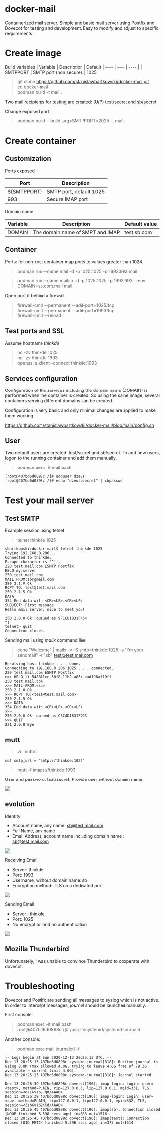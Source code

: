 # docker-mail

Containerized mail server. Simple and basic mail server using Postfix and Dovecot for testing and development. Easy to modify and adjust to specific requirements.

# Create image

Build variables
| Variable | Description | Default
| ---- | ---- | ---- |
| SMTPPORT | SMTP port (non secure). | 1025


> git clone https://github.com/stanislawbartkowski/docker-mail.git<br>
> cd docker-mail<br>
> podman build -t mail .<br>

Two mail recipients for testing are created: (U/P) test/secret and sb/secret

Change exposed port<br>

> podman build --build-arg=SMTPPORT=2025 -t mail .<br>

# Create container

## Customization 

Ports exposed

| Port | Description |
| ---  | ----- |
| ${SMTPPORT}  | SMTP port, default 1025
| 993 | Secure IMAP port

Domain name

| Variable | Description | Default value |
| ---- | --- | --- |
| DOMAIN | The domain name of SMPT and IMAP | test.sb.com

## Container

Ports: for non-root container map ports to values greater than 1024.

> podman run --name mail -d -p 1025:1025  -p 1993:993 mail<br>

> podman run --name mailsb -d -p 1025:1025 -p 1993:993 --env DOMAIN=sb.com.mail mail<br>

Open port if behind a firewall.

> firewall-cmd --permanent --add-port=1025/tcp<br>
> firewall-cmd --permanent --add-port=1993/tcp<br>
> firewall-cmd --reload<br>

## Test ports and SSL

Assume hostname *thinkde*

> nc -zv thinkde 1025<br>
> nc -zv thinkde 1993<br>
> openssl s_client -connect thinkde:1993<br>

## Services configuration

Configuration of the services including the domain name (DOMAIN) is performed when the container is created. So using the same image, several containers serving different domains can be created.

Configuration is very basic and only minimal changes are applied to make them working.

https://github.com/stanislawbartkowski/docker-mail/blob/main/config.sh

## User

Two default users are created: test/secret and sb/secret. To add new users, logon to the running container and add them manually.

> podman exec -it mail bash
```
[root@407bd6d0898c /]# adduser dzeus
[root@407bd6d0898c /]# echo "dzeus:secret" | chpasswd
```

# Test your mail server

## Test SMTP

Example session using telnet

> telnet thinkde 1025<br>

```
sbartkowski:docker-mail$ telnet thinkde 1025
Trying 192.168.0.206...
Connected to thinkde.
Escape character is '^]'.
220 test.mail.com ESMTP Postfix
HELO my.server
250 test.mail.com
MAIL FROM:sb@gmail.com
250 2.1.0 Ok
RCPT TO: test@test.mail.com
250 2.1.5 Ok
DATA
354 End data with <CR><LF>.<CR><LF>
SUBJECT: First message
Hello mail server, nice to meet you!
.
250 2.0.0 Ok: queued as 9F1CD1831F434
^]
telnet> quit
Connection closed.

```

Sending mail using *mailx* command line<br>

>  echo "Welcome" | mailx -v  -S smtp=thinkde:1025 -s "I'm your sendmail"  -r "sb"  test@test.mail.com 
```
Resolving host thinkde . . . done.
Connecting to 192.168.0.206:1025 . . . connected.
220 test.mail.com ESMTP Postfix
>>> HELO li-5483f1cc-30f8-11b2-a85c-ead196af19ff
250 test.mail.com
>>> MAIL FROM:<sb>
250 2.1.0 Ok
>>> RCPT TO:<test@test.mail.com>
250 2.1.5 Ok
>>> DATA
354 End data with <CR><LF>.<CR><LF>
>>> .
250 2.0.0 Ok: queued as C3C4D1831F293
>>> QUIT
221 2.0.0 Bye
```

## mutt

> vi .muttrc<br>
```
set smtp_url = "smtp://thinkde:1025"
```
> mutt -f imaps://thinkde:1993<br>

User and password: test/secret. Provide user without domain name.<br>

![](https://github.com/stanislawbartkowski/docker-mail/blob/main/images/Zrzut%20ekranu%20z%202020-12-13%2021-38-10.png)

## evolution

Identity<br>

* Account name, any name: sb@test.mail.com
* Full Name, any name 
* Email Address, account name including domain name : sb@test.mail.com

![](https://github.com/stanislawbartkowski/docker-mail/blob/main/images/Zrzut%20ekranu%20z%202020-12-13%2022-12-21.png)

Receiving Email<br>

* Server: thinkde
* Port: 1993
* Username, without domain name: sb
* Encryption method: TLS on a dedicated port

![](https://github.com/stanislawbartkowski/docker-mail/blob/main/images/Zrzut%20ekranu%20z%202020-12-13%2021-59-15.png)

Sending Email

* Server : thinkde
* Port: 1025
* No encryption and no authentication

![](https://github.com/stanislawbartkowski/docker-mail/blob/main/images/Zrzut%20ekranu%20z%202020-12-13%2022-16-41.png)

## Mozilla Thunderbird

Unfortunately, I was unable to convince Thunderbird to cooperate with dovecot.

# Troubleshooting

Dovecot and Postifx are sending all messages to syslog which is not active. In order to intercept messages, *journal* should be launched manually.

First console:<br>
> podman exec -it mail bash<br>
> root@407bd6d0898c /]# /usr/lib/systemd/systemd-journald<br>

Another console:<br>
> podman exec mail journalctl -f
```
-- Logs begin at Sun 2020-12-13 20:25:13 UTC. --
Dec 13 20:25:13 407bd6d0898c systemd-journal[318]: Runtime journal is using 8.0M (max allowed 4.0G, trying to leave 4.0G free of 79.3G available → current limit 4.0G).
Dec 13 20:25:13 407bd6d0898c systemd-journal[318]: Journal started

Dec 13 20:26:39 407bd6d0898c dovecot[196]: imap-login: Login: user=<test>, method=PLAIN, rip=127.0.0.1, lip=127.0.0.1, mpid=331, TLS, session=<d7LGV162Jqd/AAAB>
Dec 13 20:26:39 407bd6d0898c dovecot[196]: imap-login: Login: user=<sb>, method=PLAIN, rip=127.0.0.1, lip=127.0.0.1, mpid=332, TLS, session=<ZsbGV162KKd/AAAB>
Dec 13 20:26:45 407bd6d0898c dovecot[196]: imap(sb): Connection closed (NOOP finished 5.598 secs ago) in=388 out=1516
Dec 13 20:26:45 407bd6d0898c dovecot[196]: imap(test): Connection closed (UID FETCH finished 5.596 secs ago) in=375 out=1514

```


